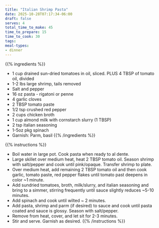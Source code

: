 ```yaml
---
title: "Italian Shrimp Pasta"
date: 2025-10-28T07:17:34-06:00
draft: false
serves: 4
total_time_to_make: 45
time_to_prepare: 15
time_to_cook: 30
tags:
meal-types:
- dinner
---
```


{{% ingredients %}}
- 1 cup drained sun-dried tomatoes in oil, sliced. PLUS 4 TBSP of tomato oil, divided
- 1-2 lbs large shrimp, tails removed
- Salt and pepper
- 16 oz pasta - rigatoni or penne
- 4 garlic cloves
- 2 TBSP tomato paste
- 1/2 tsp crushed red pepper
- 2 cups chicken broth
- 1 cup almond milk with cornstarch slurry (1 TBSP)
- 2 tsp italian seasoning
- 1-5oz pkg spinach
- Garnish: Parm, basil
{{% /ingredients %}}

{{% instructions %}}
- Boil water in large pot. Cook pasta when ready to al dente.
- Large skillet over medium heat, heat 2 TBSP tomato oil. Season shrimp with salt/pepper and cook until pink/opaque. Transfer shrimp to plate.
- Over medium heat, add remaining 2 TBSP tomato oil and then cook garlic, tomato paste, red pepper flakes until tomato past deepens in color ~1 minute.
- Add sundried tomatoes, broth, milk/slurry, and italian seasoning and bring to a simmer, stirring frequently until sauce slightly reduces ~5-10 minutes.
- Add spinach and cook until wilted ~ 2 minutes.
- Add pasta, shrimp and parm (if desired) to sauce and cook until pasta coated and sauce is glossy. Season with salt/pepper.
- Remove from heat, cover, and let sit for 2-3 minutes.
- Stir and serve. Garnish as desired.
{{% /instructions %}}
